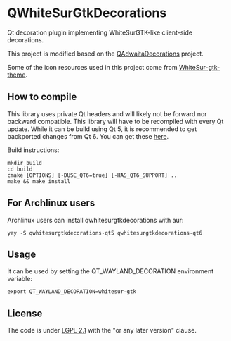 # QWhiteSurGtkDecorations
Qt decoration plugin implementing WhiteSurGTK-like client-side decorations.

This project is modified based on the [QAdwaitaDecorations](https://github.com/FedoraQt/QAdwaitaDecorations) project.  

Some of the icon resources used in this project come from [WhiteSur-gtk-theme](https://github.com/vinceliuice/WhiteSur-gtk-theme.git).

## How to compile
This library uses private Qt headers and will likely not be forward nor
backward compatible. This library will have to be recompiled with every
Qt update. While it can be build using Qt 5, it is recommended to get
backported changes from Qt 6. You can get these [here](https://src.fedoraproject.org/rpms/qt5-qtwayland/blob/rawhide/f/qtwayland-decoration-support-backports-from-qt6.patch).

Build instructions:

```
mkdir build
cd build
cmake [OPTIONS] [-DUSE_QT6=true] [-HAS_QT6_SUPPORT] ..
make && make install
```

## For Archlinux users
Archlinux users can install qwhitesurgtkdecorations with aur:
```shell
yay -S qwhitesurgtkdecorations-qt5 qwhitesurgtkdecorations-qt6
```

## Usage
It can be used by setting the QT_WAYLAND_DECORATION environment variable:

```
export QT_WAYLAND_DECORATION=whitesur-gtk
```

## License
The code is under [LGPL 2.1](https://www.gnu.org/licenses/old-licenses/lgpl-2.1.en.html) with the "or any later version" clause.

